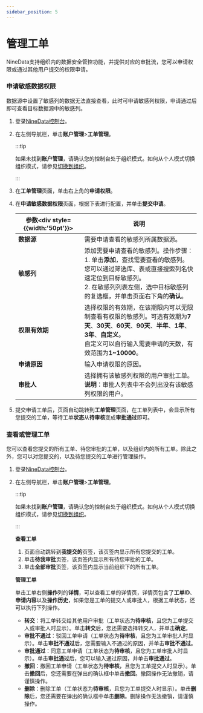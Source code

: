 ```yaml
---
sidebar_position: 5
---
```


# 管理工单

NineData支持组织内的数据安全管控功能，并提供对应的审批流，您可以申请权限或通过其他用户提交的权限申请。

### 申请敏感数据权限

数据源中设置了敏感列的数据无法直接查看，此时可申请敏感列权限，申请通过后即可查看目标数据源中的敏感列。

1. 登录[NineData控制台](https://console.9z.cloud)。

2. 在左侧导航栏，单击**账户管理**>**工单管理**。

   :::tip

   如果未找到**账户管理**，请确认您的控制台处于组织模式。如何从个人模式切换组织模式，请参见[切换到组织](manage_organization.md#switch)。

   :::

3. 在**工单管理**页面，单击右上角的**申请权限**。

4. 在**申请敏感数据权限**页面，根据下表进行配置，并单击**提交申请**。

   | 参数<div style={{width:'50pt'}}></div> | 说明                                                         |
   | -------------------------------------- | ------------------------------------------------------------ |
   | **数据源**                             | 需要申请查看的敏感列所属数据源。                             |
   | **敏感列**                             | 添加需要申请查看的敏感列。操作步骤：<br />1. 单击**添加**，查找需要查看的敏感列。您可以通过筛选库、表或直接搜索列名快速定位到目标敏感列。<br />2. 在敏感列列表左侧，选中目标敏感列的复选框，并单击页面右下角的**确认**。 |
   | **权限有效期**                         | 选择权限的有效期，在该期限内可以无限制查看有权限的敏感列。可选有效期为**7天**、**30天**、**60天**、**90天**、**半年**、**1年**、**3年**、**自定义**。<br />自定义可以自行输入需要申请的天数，有效范围为**1~10000**。 |
   | **申请原因**                           | 输入申请权限的原因。                                         |
   | **审批人**                             | 选择拥有该敏感列权限的用户审批工单。<br />**说明**：审批人列表中不会列出没有该敏感列权限的用户。 |

5. 提交申请工单后，页面自动跳转到**工单管理**页面，在工单列表中，会显示所有您提交的工单，等待工单**状态**从**待审核**变成**审批通过**即可。

### 查看或管理工单

您可以查看您提交的所有工单、待您审批的工单，以及组织内的所有工单。除此之外，您可以对您提交的，以及待您提交的工单进行管理操作。

1. 登录[NineData控制台](https://console.9z.cloud)。

2. 在左侧导航栏，单击**账户管理**>**工单管理**。

   :::tip

   如果未找到**账户管理**，请确认您的控制台处于组织模式。如何从个人模式切换组织模式，请参见[切换到组织](manage_organization.md#switch)。

   :::
   
   **查看工单**

   1. 页面自动跳转到**我提交的**页签，该页签内显示所有您提交的工单。
   2. 单击**待我审批**页签，该页签内显示所有待您审批的工单。
   3. 单击**全部审批**页签，该页签内显示当前组织下的所有工单。

   **管理工单**
   
   单击工单右侧**操作**列的**详情**，可以查看工单的详情页，详情页包含了**工单ID**、**申请内容**以及**操作历史**，如果您是工单的提交人或审批人，根据工单状态，还可以执行下列操作。
   
   - **转交**：将工单转交给其他用户审批（工单状态为**待审核**，且您为工单提交人或审批人时显示）。单击**转交**后，您还需要选择转交人，并单击**确定**。
   - **审批不通过**：驳回工单申请（工单状态为**待审核**，且您为工单审批人时显示）。单击**审批不通过**后，您需要输入不通过的原因，并单击**审批不通过**。
   - **审批通过**：同意工单申请（工单状态为**待审核**，且您为工单审批人时显示）。单击**审批通过**后，您可以输入通过原因，并单击**审批通过**。
   - **撤回**：撤回工单申请（工单状态为**待审核**，且您为工单提交人时显示）。单击**撤回**后，您还需要在弹出的确认框中单击**撤回**。撤回操作无法撤销，请谨慎操作。
   - **删除**：删除工单（工单状态为**待审核**，且您为工单提交人时显示）。单击**删除**后，您还需要在弹出的确认框中单击**删除**。删除操作无法撤销，请谨慎操作。